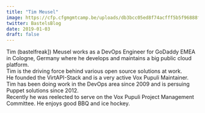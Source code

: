 ```yaml
---
title: "Tim Meusel"
image: https://cfp.cfgmgmtcamp.be/uploads/db3bcc05ed8f74acfff5b5f96888f37b1edd8085f9372bc6e1.jpeg
twitter: BastelsBlog
date: 2019-01-03
draft: false
---
```


Tim (bastelfreak]) Meusel works as a DevOps Engineer for GoDaddy EMEA in Cologne, Germany
where he develops and maintains a big public cloud platform.  
Tim is the driving force behind various open source solutions at work.  
He founded the VirtAPI-Stack and is a very active Vox Pupuli Maintainer.  
Tim has been doing work in the DevOps area since 2009 and is persuing Puppet solutions since 2012.  
Recently he was reelected to serve on the Vox Pupuli Project Management Committee. He enjoys good BBQ and ice hockey.  

